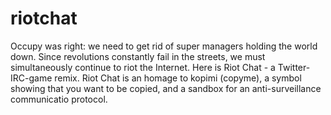 riotchat
========

Occupy was right: we need to get rid of super managers holding the world down. Since revolutions constantly fail in the streets, we must simultaneously continue to riot the Internet. Here is Riot Chat - a Twitter-IRC-game remix. Riot Chat is an homage to kopimi (copyme), a symbol showing that you want to be copied, and a sandbox for an anti-surveillance communicatio protocol. 
	
